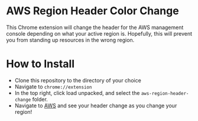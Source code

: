 # AWS Region Header Color Change

This Chrome extension will change the header for the AWS management console depending on what your active region is. Hopefully, this will prevent you from standing up resources in the wrong region.

# How to Install

- Clone this repository to the directory of your choice
- Navigate to `chrome://extension`
- In the top right, click load unpacked, and select the `aws-region-header-change` folder.
- Navigate to [AWS](https://console.aws.amazon.com) and see your header change as you change your region!
